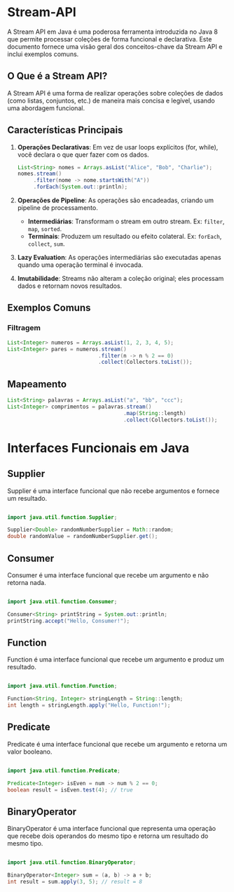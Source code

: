 ﻿# Stream-API

A Stream API em Java é uma poderosa ferramenta introduzida no Java 8 que permite processar coleções de forma funcional e declarativa. Este documento fornece uma visão geral dos conceitos-chave da Stream API e inclui exemplos comuns.

## O Que é a Stream API?

A Stream API é uma forma de realizar operações sobre coleções de dados (como listas, conjuntos, etc.) de maneira mais concisa e legível, usando uma abordagem funcional.

## Características Principais

1. **Operações Declarativas**: Em vez de usar loops explícitos (for, while), você declara o que quer fazer com os dados.

    ```java
    List<String> nomes = Arrays.asList("Alice", "Bob", "Charlie");
    nomes.stream()
         .filter(nome -> nome.startsWith("A"))
         .forEach(System.out::println);
    ```

2. **Operações de Pipeline**: As operações são encadeadas, criando um pipeline de processamento.
   - **Intermediárias**: Transformam o stream em outro stream. Ex: `filter`, `map`, `sorted`.
   - **Terminais**: Produzem um resultado ou efeito colateral. Ex: `forEach`, `collect`, `sum`.

3. **Lazy Evaluation**: As operações intermediárias são executadas apenas quando uma operação terminal é invocada.

4. **Imutabilidade**: Streams não alteram a coleção original; eles processam dados e retornam novos resultados.

## Exemplos Comuns

### Filtragem

```java
List<Integer> numeros = Arrays.asList(1, 2, 3, 4, 5);
List<Integer> pares = numeros.stream()
                             .filter(n -> n % 2 == 0)
                             .collect(Collectors.toList());
```
## Mapeamento
```java
List<String> palavras = Arrays.asList("a", "bb", "ccc");
List<Integer> comprimentos = palavras.stream()
                                     .map(String::length)
                                     .collect(Collectors.toList());
```


# Interfaces Funcionais em Java
## Supplier
Supplier é uma interface funcional que não recebe argumentos e fornece um resultado.

```java

import java.util.function.Supplier;

Supplier<Double> randomNumberSupplier = Math::random;
double randomValue = randomNumberSupplier.get();
```
## Consumer
Consumer é uma interface funcional que recebe um argumento e não retorna nada.

```java

import java.util.function.Consumer;

Consumer<String> printString = System.out::println;
printString.accept("Hello, Consumer!");
```
## Function
Function é uma interface funcional que recebe um argumento e produz um resultado.
```java

import java.util.function.Function;

Function<String, Integer> stringLength = String::length;
int length = stringLength.apply("Hello, Function!");
```
## Predicate
Predicate é uma interface funcional que recebe um argumento e retorna um valor booleano.

```java

import java.util.function.Predicate;

Predicate<Integer> isEven = num -> num % 2 == 0;
boolean result = isEven.test(4); // true
```
## BinaryOperator
BinaryOperator é uma interface funcional que representa uma operação que recebe dois operandos do mesmo tipo e retorna um resultado do mesmo tipo.

```java

import java.util.function.BinaryOperator;

BinaryOperator<Integer> sum = (a, b) -> a + b;
int result = sum.apply(3, 5); // result = 8
```
